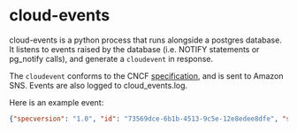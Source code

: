 # cloud-events

cloud-events is a python process that runs alongside a postgres database. It listens to events raised by the database (i.e. NOTIFY statements or pg_notify calls), and generate a `cloudevent` in response.

The `cloudevent` conforms to the CNCF [specification](https://cloudevents.io/), and is sent to Amazon SNS. Events are also logged to cloud_events.log. 

Here is an example event:
```json
{"specversion": "1.0", "id": "73569dce-6b1b-4513-9c5e-12e8edee8dfe", "source": "35.233.160.178:5432", "type": "com.trifacta.lightweight", "time": "2020-12-15T02:38:27.545431+00:00", "data": {"id": 1, "to": "vbalasubramaniam@trifacta.com", "subject": "Test Message", "body": "Test Message from Postgres", "created": "2020-12-14T14:25:45.170864+00:00"}}
```